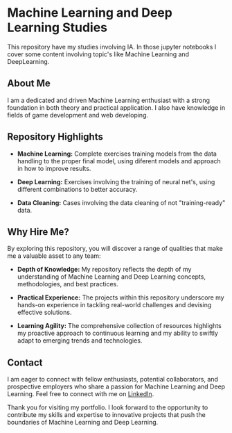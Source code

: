 # Machine Learning and Deep Learning Studies

This repository have my studies involving IA. In those jupyter notebooks I cover some content involving topic's like Machine Learning and DeepLearning.

## About Me

I am a dedicated and driven Machine Learning enthusiast with a strong foundation in both theory and practical application. I also have knowledge in fields of game development and web developing.

## Repository Highlights

- **Machine Learning:** Complete exercises training models from the data handling to the proper final model, using diferent models and approach in how to improve results.

- **Deep Learning:** Exercises involving the training of neural net's, using different combinations to better accuracy.

- **Data Cleaning:** Cases involving the data cleaning of not "training-ready" data.

## Why Hire Me?

By exploring this repository, you will discover a range of qualities that make me a valuable asset to any team:

- **Depth of Knowledge:** My repository reflects the depth of my understanding of Machine Learning and Deep Learning concepts, methodologies, and best practices.

- **Practical Experience:** The projects within this repository underscore my hands-on experience in tackling real-world challenges and devising effective solutions.

- **Learning Agility:** The comprehensive collection of resources highlights my proactive approach to continuous learning and my ability to swiftly adapt to emerging trends and technologies.

## Contact

I am eager to connect with fellow enthusiasts, potential collaborators, and prospective employers who share a passion for Machine Learning and Deep Learning. Feel free to connect with me on [LinkedIn](https://www.linkedin.com/in/bruno-grandini-novaes/?locale=en_US).

Thank you for visiting my portfolio. I look forward to the opportunity to contribute my skills and expertise to innovative projects that push the boundaries of Machine Learning and Deep Learning.
